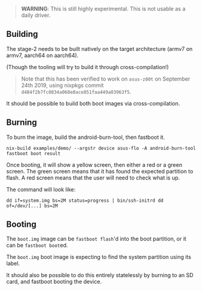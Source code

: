 > **WARNING**: This is still highly experimental. This is not usable as a daily
> driver.

## Building

The stage-2 needs to be built natively on the target architecture (armv7 on
armv7, aarch64 on aarch64).

(Though the tooling will try to build it through cross-compilation!)

> Note that this has been verified to work on `asus-z00t` on September 24th 2019,
> using nixpkgs commit `d484f2b7fc0834a068e8ace851faa449a03963f5`.

It should be possible to build both boot images via cross-compilation.

## Burning

To burn the image, build the android-burn-tool, then fastboot it.

```
nix-build examples/demo/ --argstr device asus-flo -A android-burn-tool
fastboot boot result
```

Once booting, it will show a yellow screen, then either a red or a green screen.
The green screen means that it has found the expected partition to flash. A red
screen means that the user will need to check what is up.

The command will look like:

```
dd if=system.img bs=2M status=progress | bin/ssh-initrd dd of=/dev/[...] bs=2M
```

## Booting

The `boot.img` image can be `fastboot flash`'d into the boot partition, or it
can be `fastboot boot`ed.

The `boot.img` boot image is expecting to find the system partition using its
label.

It should also be possible to do this entirely statelessly by burning to an SD
card, and fastboot booting the device.
